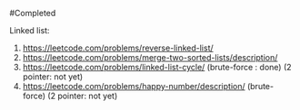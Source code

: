 #Completed 

Linked list:
1. https://leetcode.com/problems/reverse-linked-list/  
2. https://leetcode.com/problems/merge-two-sorted-lists/description/
3. https://leetcode.com/problems/linked-list-cycle/ (brute-force : done) (2 pointer: not yet) 
4. https://leetcode.com/problems/happy-number/description/  (brute-force) (2 pointer: not yet) 
